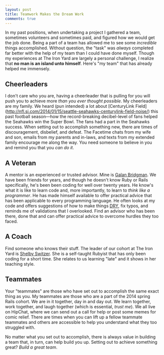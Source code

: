```yaml
---
layout: post
title: Teamwork Makes the Dream Work
comments: true
---
```


In my past positions, when undertaking a project I gathered a team, sometimes volunteers and sometimes paid, and figured how we would get the job done. Being a part of a team has allowed me to see some *incredible* things accomplished. Without question, the "task" was *always* completed far better with the help of my team than I could have done myself. Though my experiences at The Iron Yard are largely a personal challenge, I realize that **no man is an island unto himself**. Here's "my team" that has already helped me immensely.

## Cheerleaders
I don't care who you are, having a cheerleader that is pulling for you will push you to achieve more *than you ever thought possible*. My cheerleaders are my family. We heard (pun intended) a lot about [CenturyLink Field] (http://nfl.si.com/2014/01/15/seattle-seahawks-centurylink-field-noise/) this past football season—how the record-breaking decibel-level of fans helped the Seahawks win the Super Bowl. The fans had a part in the Seahawks success. When setting out to accomplish something new, there are times of discouragement, disbelief, and defeat. The Facetime chats from my wife and son, emails from my parents and in-laws, and texts from my extended family encourage me along the way. You need someone to believe in you and remind you that you *can do it*.

## A Veteran
A mentor is an experienced or trusted advisor. Mine is [Galan Bridgman](http://www.linkedin.com/in/galanbridgman). We have been friends for years, and though he doesn't know Ruby or Rails specifically, he's been been coding for well over twenty years. He know's what it is like to learn code and, more importantly, to learn to *think like a programmer*. He has made himself available to offer practical advice that has been applicable to every programming language. He often looks at my code and offers suggestions of how to make things [DRY](http://en.wikipedia.org/wiki/Don't_repeat_yourself), fix typos, and reminds me of validations that I overlooked. Find an advisor who has been there, done that and can offer practical advice to overcome hurdles they too faced.

## A Coach
Find someone who knows their stuff. The leader of our cohort at The Iron Yard is [Shelby Switzer](http://shelbyswitzer.com/). She is a self-taught Rubyist that has only been coding for a short time. She relates to us learning "late" and it shows in her teaching style.

## Teammates 
Your "teammates" are those who have set out to accomplish the same exact thing as you. My teammates are those who are a part of the 2014 spring Rails cohort. We are in it together, day in and day out. We learn together, work together, and laugh together (which is essential, *trust me*). We all live on HipChat, where we can send out a call for help or post some memes for comic relief. There are times when you can lift up a fellow teammate teammates and others are accessible to help you understand what they too struggled with. 

No matter what you set out to accomplish, there is always value in building a team that, in turn, can help build you up. Setting out to achieve something great? *Build a great team*.